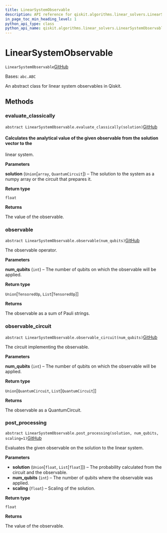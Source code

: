 ```yaml
---
title: LinearSystemObservable
description: API reference for qiskit.algorithms.linear_solvers.LinearSystemObservable
in_page_toc_min_heading_level: 1
python_api_type: class
python_api_name: qiskit.algorithms.linear_solvers.LinearSystemObservable
---
```


# LinearSystemObservable

<span id="qiskit.algorithms.linear_solvers.LinearSystemObservable" />

`LinearSystemObservable`[GitHub](https://github.com/qiskit/qiskit/tree/stable/0.20/qiskit/algorithms/linear_solvers/observables/linear_system_observable.py "view source code")

Bases: `abc.ABC`

An abstract class for linear system observables in Qiskit.

## Methods

### evaluate\_classically

<span id="qiskit.algorithms.linear_solvers.LinearSystemObservable.evaluate_classically" />

`abstract LinearSystemObservable.evaluate_classically(solution)`[GitHub](https://github.com/qiskit/qiskit/tree/stable/0.20/qiskit/algorithms/linear_solvers/observables/linear_system_observable.py "view source code")

#### Calculates the analytical value of the given observable from the solution vector to the

linear system.

**Parameters**

**solution** (`Union`\[`array`, `QuantumCircuit`]) – The solution to the system as a numpy array or the circuit that prepares it.

**Return type**

`float`

**Returns**

The value of the observable.

### observable

<span id="qiskit.algorithms.linear_solvers.LinearSystemObservable.observable" />

`abstract LinearSystemObservable.observable(num_qubits)`[GitHub](https://github.com/qiskit/qiskit/tree/stable/0.20/qiskit/algorithms/linear_solvers/observables/linear_system_observable.py "view source code")

The observable operator.

**Parameters**

**num\_qubits** (`int`) – The number of qubits on which the observable will be applied.

**Return type**

`Union`\[`TensoredOp`, `List`\[`TensoredOp`]]

**Returns**

The observable as a sum of Pauli strings.

### observable\_circuit

<span id="qiskit.algorithms.linear_solvers.LinearSystemObservable.observable_circuit" />

`abstract LinearSystemObservable.observable_circuit(num_qubits)`[GitHub](https://github.com/qiskit/qiskit/tree/stable/0.20/qiskit/algorithms/linear_solvers/observables/linear_system_observable.py "view source code")

The circuit implementing the observable.

**Parameters**

**num\_qubits** (`int`) – The number of qubits on which the observable will be applied.

**Return type**

`Union`\[`QuantumCircuit`, `List`\[`QuantumCircuit`]]

**Returns**

The observable as a QuantumCircuit.

### post\_processing

<span id="qiskit.algorithms.linear_solvers.LinearSystemObservable.post_processing" />

`abstract LinearSystemObservable.post_processing(solution, num_qubits, scaling=1)`[GitHub](https://github.com/qiskit/qiskit/tree/stable/0.20/qiskit/algorithms/linear_solvers/observables/linear_system_observable.py "view source code")

Evaluates the given observable on the solution to the linear system.

**Parameters**

*   **solution** (`Union`\[`float`, `List`\[`float`]]) – The probability calculated from the circuit and the observable.
*   **num\_qubits** (`int`) – The number of qubits where the observable was applied.
*   **scaling** (`float`) – Scaling of the solution.

**Return type**

`float`

**Returns**

The value of the observable.

